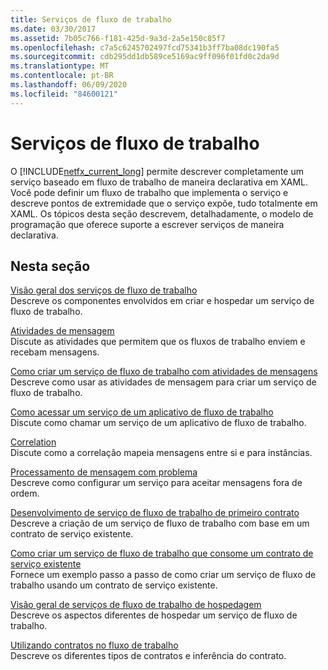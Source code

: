 ```yaml
---
title: Serviços de fluxo de trabalho
ms.date: 03/30/2017
ms.assetid: 7b05c766-f181-425d-9a3d-2a5e150c85f7
ms.openlocfilehash: c7a5c6245702497fcd75341b3ff7ba08dc190fa5
ms.sourcegitcommit: cdb295dd1db589ce5169ac9ff096f01fd0c2da9d
ms.translationtype: MT
ms.contentlocale: pt-BR
ms.lasthandoff: 06/09/2020
ms.locfileid: "84600121"
---
```

# <a name="workflow-services"></a>Serviços de fluxo de trabalho
O [!INCLUDE[netfx_current_long](../../../../includes/netfx-current-long-md.md)] permite descrever completamente um serviço baseado em fluxo de trabalho de maneira declarativa em XAML. Você pode definir um fluxo de trabalho que implementa o serviço e descreve pontos de extremidade que o serviço expõe, tudo totalmente em XAML. Os tópicos desta seção descrevem, detalhadamente, o modelo de programação que oferece suporte a escrever serviços de maneira declarativa.  
  
## <a name="in-this-section"></a>Nesta seção  
 [Visão geral dos serviços de fluxo de trabalho](workflow-services-overview.md)  
 Descreve os componentes envolvidos em criar e hospedar um serviço de fluxo de trabalho.  
  
 [Atividades de mensagem](messaging-activities.md)  
 Discute as atividades que permitem que os fluxos de trabalho enviem e recebam mensagens.  
  
 [Como criar um serviço de fluxo de trabalho com atividades de mensagens](how-to-create-a-workflow-service-with-messaging-activities.md)  
 Descreve como usar as atividades de mensagem para criar um serviço de fluxo de trabalho.  
  
 [Como acessar um serviço de um aplicativo de fluxo de trabalho](how-to-access-a-service-from-a-workflow-application.md)  
 Discute como chamar um serviço de um aplicativo de fluxo de trabalho.  
  
 [Correlation](correlation.md)  
 Discute como a correlação mapeia mensagens entre si e para instâncias.  
  
 [Processamento de mensagem com problema](out-of-order-message-processing.md)  
 Descreve como configurar um serviço para aceitar mensagens fora de ordem.  
  
 [Desenvolvimento de serviço de fluxo de trabalho de primeiro contrato](../../windows-workflow-foundation/contract-first-workflow-service-development.md)  
 Descreve a criação de um serviço de fluxo de trabalho com base em um contrato de serviço existente.  
  
 [Como criar um serviço de fluxo de trabalho que consome um contrato de serviço existente](../../windows-workflow-foundation/how-to-create-a-workflow-service-that-consumes-an-existing-service-contract.md)  
 Fornece um exemplo passo a passo de como criar um serviço de fluxo de trabalho usando um contrato de serviço existente.  
  
 [Visão geral de serviços de fluxo de trabalho de hospedagem](hosting-workflow-services-overview.md)  
 Descreve os aspectos diferentes de hospedar um serviço de fluxo de trabalho.  
  
 [Utilizando contratos no fluxo de trabalho](using-contracts-in-workflow.md)  
 Descreve os diferentes tipos de contratos e inferência do contrato.
